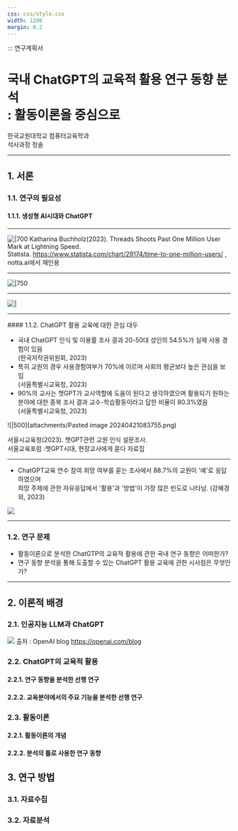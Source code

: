 ```yaml
---
css: css/style.css
width: 1200
margin: 0.2
---
```


:::    연구계획서

<grid drag="100 50" drop="0 20">

# 국내 ChatGPT의 교육적 활용 연구 동향 분석 <br>:  활동이론을 중심으로

</grid>

<grid drag="100 95" drop="0 40">

한국교원대학교 컴퓨터교육학과 <br>석사과정 정솔
<!-- element style="text-align:center; align-self:center"-->

</grid>


---

## 1. 서론

### 1.1. 연구의 필요성
#### 1.1.1. 생성형 AI시대와 ChatGPT

---

![|700](attachments/Pasted%20image%2020240420214633.png)
Katharina Buchholz(2023). Threads Shoots Past One Million User Mark at Lightning Speed. <br>Statista. https://www.statista.com/chart/29174/time-to-one-million-users/ , notta.ai에서 재인용
<!-- element class="src" -->

---
<!-- slide bg="#000000" -->
![|750](attachments/Pasted%20image%2020240421085727.png)

---
<!-- slide bg="#000000" -->
![|](attachments/Pasted%20image%2020240421090039.png) 

---
<grid drag="100" drop="0 15">
#### 1.1.2. ChatGPT 활용 교육에 대한 관심 대두 
</grid>

<grid drag="50" drop="0 27">

* 국내 ChatGPT 인식 및 이용률 조사 결과 20-50대 성인의 54.5%가 실제 사용 경험이 있음 <span class="src"><br>(한국저작권위원회, 2023)</span>
 * 특히 교원의 경우 사용경험여부가 70%에 이르며 사회의 평균보다 높은 관심을 보임 <span class="src"><br>(서울특별시교육청, 2023)</span> 
 * 90%의 교사는 챗GPT가 교사역할에 도움이 된다고 생각하였으며 활용되기 원하는 분야에 대한 중복 조사 결과 교수-학습활동이라고 답한 비율이 80.3%였음 <span class="src"><br>(서울특별시교육청, 2023)</span>
 </grid>
 
 <grid drop="50 0">
 
![|500](attachments/Pasted image 20240421083755.png)

서울시교육청(2023). 챗GPT관련 교원 인식 설문조사. <br>서울교육포럼 :챗GPT시대, 현장교사에게 묻다 자료집
<!-- element class="src" style="font-size:15px"-->
</grid>

---

* ChatGPT교육 연수 참여 희망 여부를 묻는 조사에서 88.7%의 교원이 '예'로 응답하였으며 <br>희망 주제에 관한 자유응답에서 '활용'과 '방법'이 가장 많은 빈도로 나타남. <span class="src">(강혜경 외, 2023)</span>

![](attachments/Pasted%20image%2020240421092001.png)

---
### 1.2. 연구 문제
- 활동이론으로 분석한 ChatGTP의 교육적 활용에 관한 국내 연구 동향은 어떠한가?  <!-- element style="font-size:32px" pad="20px"-->
- 연구 동향 분석을 통해 도출할 수 있는 ChatGPT 활용 교육에 관한 시사점은 무엇인가? <!-- element style="font-size:32px" pad="20px"-->

---
## 2. 이론적 배경
### 2.1. 인공지능 LLM과 ChatGPT
![](attachments/Pasted%20image%2020240420212805.png)
출처 : OpenAI blog https://openai.com/blog
### 2.2. ChatGPT의 교육적 활용
#### 2.2.1. 연구 동향을 분석한 선행 연구
#### 2.2.2. 교육분야에서의 주요 기능을 분석한 선행 연구
### 2.3. 활동이론
#### 2.2.1. 활동이론의 개념
#### 2.2.2. 분석의 틀로 사용한 연구 동향
## 3. 연구 방법
### 3.1. 자료수집
### 3.2. 자료분석